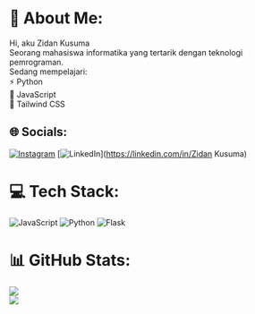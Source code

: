 # 💫 About Me:
Hi, aku Zidan Kusuma<br>Seorang mahasiswa informatika yang tertarik dengan teknologi pemrograman.<br>Sedang mempelajari:<br>⚡ Python<br>🌱 JavaScript<br>🤝 Tailwind CSS


## 🌐 Socials:
[![Instagram](https://img.shields.io/badge/Instagram-%23E4405F.svg?logo=Instagram&logoColor=white)](https://instagram.com/zidankusumafirdaus) [![LinkedIn](https://img.shields.io/badge/LinkedIn-%230077B5.svg?logo=linkedin&logoColor=white)](https://linkedin.com/in/Zidan Kusuma) 

# 💻 Tech Stack:
![JavaScript](https://img.shields.io/badge/javascript-%23323330.svg?style=for-the-badge&logo=javascript&logoColor=%23F7DF1E) ![Python](https://img.shields.io/badge/python-3670A0?style=for-the-badge&logo=python&logoColor=ffdd54) ![Flask](https://img.shields.io/badge/flask-%23000.svg?style=for-the-badge&logo=flask&logoColor=white)
# 📊 GitHub Stats:
![](https://github-readme-stats.vercel.app/api?username=zidankusumafirdaus&theme=algolia&hide_border=false&include_all_commits=true&count_private=true)<br/>
![](https://github-readme-stats.vercel.app/api/top-langs/?username=zidankusumafirdaus&theme=algolia&hide_border=false&include_all_commits=true&count_private=true&layout=compact)
